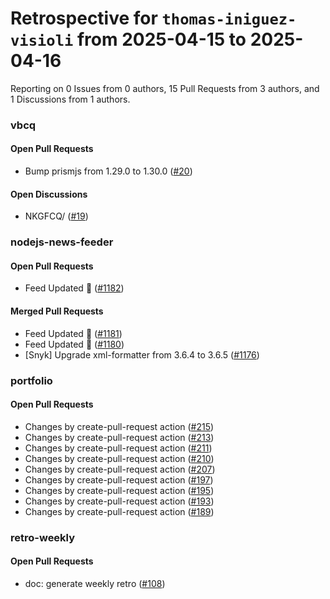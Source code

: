 # Retrospective for `thomas-iniguez-visioli` from 2025-04-15 to 2025-04-16

Reporting on 0 Issues from 0 authors, 15 Pull Requests from 3 authors, and 1 Discussions from 1 authors.


### vbcq

#### Open Pull Requests

- Bump prismjs from 1.29.0 to 1.30.0 ([#20](https://github.com/thomas-iniguez-visioli/vbcq/pull/20))

#### Open Discussions

- NKGFCQ/ ([#19](https://github.com/thomas-iniguez-visioli/vbcq/discussions/19))

### nodejs-news-feeder

#### Open Pull Requests

- Feed Updated 🍿 ([#1182](https://github.com/thomas-iniguez-visioli/nodejs-news-feeder/pull/1182))

#### Merged Pull Requests

- Feed Updated 🍿 ([#1181](https://github.com/thomas-iniguez-visioli/nodejs-news-feeder/pull/1181))
- Feed Updated 🍿 ([#1180](https://github.com/thomas-iniguez-visioli/nodejs-news-feeder/pull/1180))
- [Snyk] Upgrade xml-formatter from 3.6.4 to 3.6.5 ([#1176](https://github.com/thomas-iniguez-visioli/nodejs-news-feeder/pull/1176))

### portfolio

#### Open Pull Requests

- Changes by create-pull-request action ([#215](https://github.com/thomas-iniguez-visioli/portfolio/pull/215))
- Changes by create-pull-request action ([#213](https://github.com/thomas-iniguez-visioli/portfolio/pull/213))
- Changes by create-pull-request action ([#211](https://github.com/thomas-iniguez-visioli/portfolio/pull/211))
- Changes by create-pull-request action ([#210](https://github.com/thomas-iniguez-visioli/portfolio/pull/210))
- Changes by create-pull-request action ([#207](https://github.com/thomas-iniguez-visioli/portfolio/pull/207))
- Changes by create-pull-request action ([#197](https://github.com/thomas-iniguez-visioli/portfolio/pull/197))
- Changes by create-pull-request action ([#195](https://github.com/thomas-iniguez-visioli/portfolio/pull/195))
- Changes by create-pull-request action ([#193](https://github.com/thomas-iniguez-visioli/portfolio/pull/193))
- Changes by create-pull-request action ([#189](https://github.com/thomas-iniguez-visioli/portfolio/pull/189))

### retro-weekly

#### Open Pull Requests

- doc: generate weekly retro ([#108](https://github.com/thomas-iniguez-visioli/retro-weekly/pull/108))